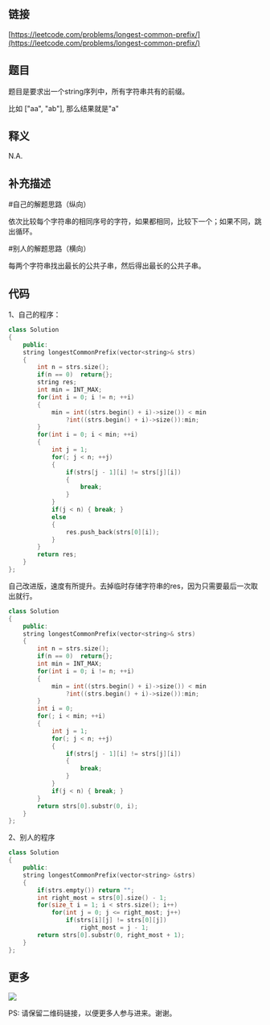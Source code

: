 ## 链接

[https://leetcode.com/problems/longest-common-prefix/](https://leetcode.com/problems/longest-common-prefix/)

## 题目

题目是要求出一个string序列中，所有字符串共有的前缀。

比如 ["aa", "ab"], 那么结果就是"a"

## 释义

N.A.

## 补充描述



#自己的解题思路（纵向）

依次比较每个字符串的相同序号的字符，如果都相同，比较下一个；如果不同，跳出循环。


#别人的解题思路（横向）

每两个字符串找出最长的公共子串，然后得出最长的公共子串。


## 代码

1、自己的程序：
```C++
class Solution
{
    public:
    string longestCommonPrefix(vector<string>& strs)
    {
        int n = strs.size();
        if(n == 0)  return{};
        string res;
        int min = INT_MAX;
        for(int i = 0; i != n; ++i)
        {
            min = int((strs.begin() + i)->size()) < min
                ?int((strs.begin() + i)->size()):min;
        }
        for(int i = 0; i < min; ++i)
        {
            int j = 1;
            for(; j < n; ++j)
            {
                if(strs[j - 1][i] != strs[j][i])
                {
                    break;
                }
            }
            if(j < n) { break; }
            else
            {
                res.push_back(strs[0][i]);
            }
        }
        return res;
    }
};
```

自己改进版，速度有所提升。去掉临时存储字符串的res，因为只需要最后一次取出就行。
```C++
class Solution
{
    public:
    string longestCommonPrefix(vector<string>& strs)
    {
        int n = strs.size();
        if(n == 0)  return{};
        int min = INT_MAX;
        for(int i = 0; i != n; ++i)
        {
            min = int((strs.begin() + i)->size()) < min
                ?int((strs.begin() + i)->size()):min;
        }
        int i = 0;
        for(; i < min; ++i)
        {
            int j = 1;
            for(; j < n; ++j)
            {
                if(strs[j - 1][i] != strs[j][i])
                {
                    break;
                }
            }
            if(j < n) { break; }
        }
        return strs[0].substr(0, i);
    }
};
```

2、别人的程序

```C++
class Solution
{
    public:
    string longestCommonPrefix(vector<string> &strs)
    {
        if(strs.empty()) return "";
        int right_most = strs[0].size() - 1;
        for(size_t i = 1; i < strs.size(); i++)
            for(int j = 0; j <= right_most; j++)
                if(strs[i][j] != strs[0][j])
                    right_most = j - 1;
        return strs[0].substr(0, right_most + 1);
    }
};
```





## 更多

![](https://github.com/githubwoniu/learnprogram/blob/master/image/erweima.png)

PS: 请保留二维码链接，以便更多人参与进来。谢谢。
